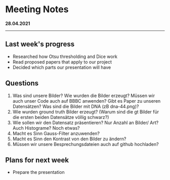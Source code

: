 # Meeting Notes
**28.04.2021**

---

## Last week's progress
- Researched how Otsu thresholding and Dice work
- Read proposed papers that apply to our project
- Decided which parts our presentation will have

## Questions
1. Was sind unsere Bilder? Wie wurden die Bilder erzeugt? Müssen wir auch unser Code auch auf BBBC anwenden? Gibt es Paper zu unseren Datensätzen? Was sind die Bilder mit DNA (zB dna-44.png)?
2. Wie wurden ground truth Bilder erzeugt? (Warum sind die gt Bilder für die ersten beiden Datensätze völlig schwarz?)
3. Wie sollen wir den Datensatz präsentieren? Nur Anzahl an Bilder/ Art? Auch Histograme? Noch etwas?
4. Macht es Sinn Gauss-Filter anzuwenden?
5. Macht es Sinn den Kontrast von den Bilder zu ändern?
6. Müssen wir unsere Besprechungsdateien auch auf github hochladen?

## Plans for next week
- Prepare the presentation
